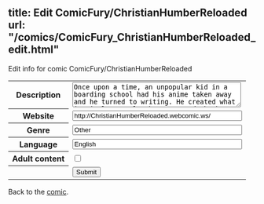 title: Edit ComicFury/ChristianHumberReloaded
url: "/comics/ComicFury_ChristianHumberReloaded_edit.html"
---
Edit info for comic ComicFury/ChristianHumberReloaded

<form name="comic" action="http://gaepostmail.appspot.com/comic/" method="post">
<table class="comicinfo">
<tr>
<th>Description</th><td><textarea name="description" cols="40" rows="3">Once upon a time, an unpopular kid in a boarding school had his anime taken away and he turned to writing. He created what is simultaneously the worst and the best story ever created. This is that story's comic-book interpretation. You have been warned. Christian Humber Reloaded rips off/steals from every video game and anime ever made. Yes, even that one. It also has Bionicles. And Hitler. And it's supposed to be serious.</textarea></td>
</tr>
<tr>
<th>Website</th><td><input type="text" name="url" value="http://ChristianHumberReloaded.webcomic.ws/" size="40"/></td>
</tr>
<tr>
<th>Genre</th><td><input type="text" name="genre" value="Other" size="40"/></td>
</tr>
<tr>
<th>Language</th><td><input type="text" name="language" value="English" size="40"/></td>
</tr>
<tr>
<th>Adult content</th><td><input type="checkbox" name="adult" value="adult" /></td>
</tr>
<tr>
<th></th><td>
<input type="hidden" name="comic" value="ComicFury_ChristianHumberReloaded" />
<input type="submit" name="submit" value="Submit" />
</td>
</tr>
</table>
</form>

Back to the [comic](ComicFury_ChristianHumberReloaded.html).
